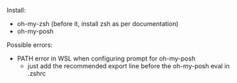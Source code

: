 Install:
- oh-my-zsh (before it, install zsh as per documentation)
- oh-my-posh

Possible errors:
- PATH error in WSL when configuring prompt for oh-my-posh
    - just add the recommended export line before the oh-my-posh eval in .zshrc
